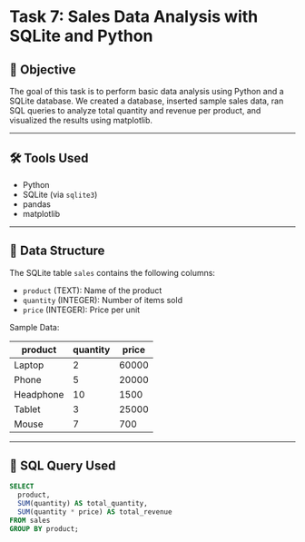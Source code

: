 # Task 7: Sales Data Analysis with SQLite and Python

## 📌 Objective
The goal of this task is to perform basic data analysis using Python and a SQLite database. We created a database, inserted sample sales data, ran SQL queries to analyze total quantity and revenue per product, and visualized the results using matplotlib.

---

## 🛠️ Tools Used
- Python
- SQLite (via `sqlite3`)
- pandas
- matplotlib

---

## 🧮 Data Structure

The SQLite table `sales` contains the following columns:
- `product` (TEXT): Name of the product
- `quantity` (INTEGER): Number of items sold
- `price` (INTEGER): Price per unit

Sample Data:

| product   | quantity | price  |
|-----------|----------|--------|
| Laptop    | 2        | 60000  |
| Phone     | 5        | 20000  |
| Headphone | 10       | 1500   |
| Tablet    | 3        | 25000  |
| Mouse     | 7        | 700    |

---

## 🧾 SQL Query Used

```sql
SELECT 
  product,
  SUM(quantity) AS total_quantity,
  SUM(quantity * price) AS total_revenue
FROM sales
GROUP BY product;
